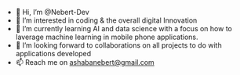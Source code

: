 - 👋 Hi, I’m @Nebert-Dev
- 👀 I’m interested in coding & the overall digital Innovation 
- 🌱 I’m currently learning AI and data science with a focus on how to laverage machine learning in mobile phone applications.
- 💞️ I’m looking forward to collaborations on all projects to do with applications developed 
- 📫 Reach me on ashabanebert@gmail.com

<!---
Nebert-Dev/Nebert-Dev is a ✨ special ✨ repository because its `README.md` (this file) appears on your GitHub profile.
You can click the Preview link to take a look at your changes.
--->

